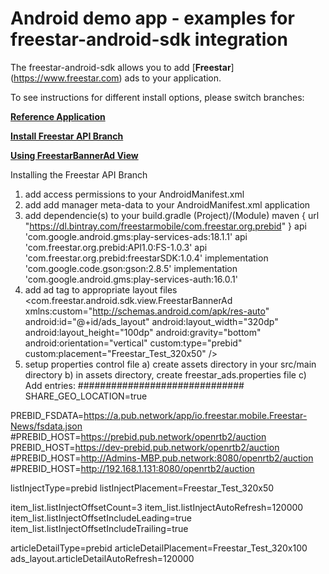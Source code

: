 # Android demo app - examples for freestar-android-sdk integration
The freestar-android-sdk allows you to add [**Freestar**] (https://www.freestar.com) ads to your application.

To see instructions for different install options, please switch branches:

[**Reference Application**](https://freestarcapital/Freestar-Mobile-Android-SDK/new/master)

[**Install Freestar API Branch**](https://freestarcapital/Freestar-Mobile-Android-SDK/new/freestar-api-install)

[**Using FreestarBannerAd View**](https://freestarcapital/Freestar-Mobile-Android-SDK/new/freestar-banner-ad)


Installing the Freestar API Branch

1) add access permissions to your AndroidManifest.xml
    <uses-permission android:name="android.permission.INTERNET"/>
    <uses-permission android:name="android.permission.WRITE_EXTERNAL_STORAGE"/>
    <uses-permission android:name="android.permission.READ_EXTERNAL_STORAGE"/>
    <uses-permission android:name="android.permission.ACCESS_FINE_LOCATION" />
    <uses-permission android:name="android.permission.ACCESS_NETWORK_STATE" />
2) add add manager meta-data to your AndroidManifest.xml application
        <meta-data
            android:name="com.google.android.gms.ads.AD_MANAGER_APP"
            android:value="true"/>
3) add dependencie(s) to your build.gradle (Project)/(Module)
        maven {
            url  "https://dl.bintray.com/freestarmobile/com.freestar.org.prebid"
        }
    api 'com.google.android.gms:play-services-ads:18.1.1'
    api 'com.freestar.org.prebid:API1.0:FS-1.0.3'
    api 'com.freestar.org.prebid:freestarSDK:1.0.4'
    implementation 'com.google.code.gson:gson:2.8.5'
    implementation 'com.google.android.gms:play-services-auth:16.0.1'
4) add ad tag to appropriate layout files
    <com.freestar.android.sdk.view.FreestarBannerAd
        xmlns:custom="http://schemas.android.com/apk/res-auto"
        android:id="@+id/ads_layout"
        android:layout_width="320dp"
        android:layout_height="100dp"
        android:gravity="bottom"
        android:orientation="vertical"
        custom:type="prebid"
        custom:placement="Freestar_Test_320x50"
        />
5) setup properties control file
  a) create assets directory in your src/main directory
  b) in assets directory, create freestar_ads.properties file
  c) Add entries:
  ##############################
  SHARE_GEO_LOCATION=true

  PREBID_FSDATA=https://a.pub.network/app/io.freestar.mobile.Freestar-News/fsdata.json
  #PREBID_HOST=https://prebid.pub.network/openrtb2/auction
  PREBID_HOST=https://dev-prebid.pub.network/openrtb2/auction
  #PREBID_HOST=http://Admins-MBP.pub.network:8080/openrtb2/auction
  #PREBID_HOST=http://192.168.1.131:8080/openrtb2/auction

  listInjectType=prebid
  listInjectPlacement=Freestar_Test_320x50

  item_list.listInjectOffsetCount=3
  item_list.listInjectAutoRefresh=120000
  item_list.listInjectOffsetIncludeLeading=true
  item_list.listInjectOffsetIncludeTrailing=true

  articleDetailType=prebid
  articleDetailPlacement=Freestar_Test_320x100
  ads_layout.articleDetailAutoRefresh=120000

